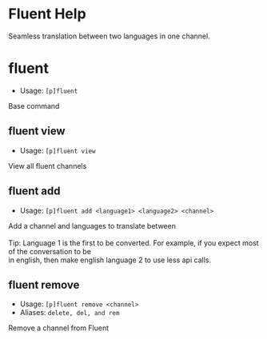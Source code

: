 # Fluent Help

Seamless translation between two languages in one channel.

# fluent
 - Usage: `[p]fluent`

Base command

## fluent view
 - Usage: `[p]fluent view`

View all fluent channels

## fluent add
 - Usage: `[p]fluent add <language1> <language2> <channel>`

Add a channel and languages to translate between<br/><br/>Tip: Language 1 is the first to be converted. For example, if you expect most of the conversation to be<br/>in english, then make english language 2 to use less api calls.

## fluent remove
 - Usage: `[p]fluent remove <channel>`
 - Aliases: `delete, del, and rem`

Remove a channel from Fluent

